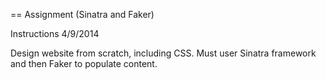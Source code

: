 == Assignment (Sinatra and Faker)

Instructions 4/9/2014

Design website from scratch, including CSS. Must user Sinatra framework and then Faker to populate content.